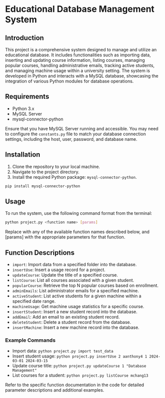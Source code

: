 # Educational Database Management System

## Introduction

This project is a comprehensive system designed to manage and utilize an educational database. It includes functionalities such as importing data, inserting and updating course information, listing courses, managing popular courses, handling administrative emails, tracking active students, and managing machine usage within a university setting. The system is developed in Python and interacts with a MySQL database, showcasing the integration of various Python modules for database operations.

## Requirements

- Python 3.x
- MySQL Server
- mysql-connector-python

Ensure that you have MySQL Server running and accessible. You may need to configure the `constants.py` file to match your database connection settings, including the host, user, password, and database name.

## Installation

1. Clone the repository to your local machine.
2. Navigate to the project directory.
3. Install the required Python package: `mysql-connector-python`.

 ```bash
 pip install mysql-connector-python
 ```
## Usage

To run the system, use the following command format from the terminal:
   ```bash
   python project.py <function name> [params]
   ```
Replace <function name> with any of the available function names described below, and [params] with the appropriate parameters for that function.

## Function Descriptions

- `import`: Import data from a specified folder into the database.
- `insertUse`: Insert a usage record for a project.
- `updateCourse`: Update the title of a specified course.
- `listCourse`: List all courses associated with a given student.
- `popularCourse`: Retrieve the top N popular courses based on enrollment.
- `adminEmails`: List administrator emails for a specified machine.
- `activeStudent`: List active students for a given machine within a specified date range.
- `machineUsage`: Get machine usage statistics for a specific course.
- `insertStudent`: Insert a new student record into the database.
- `addEmail`: Add an email to an existing student record.
- `deleteStudent`: Delete a student record from the database.
- `insertMachine`: Insert a new machine record into the database.

### Example Commands

- Import data: `python project.py import test_data`
- Insert student usage: `python project.py insertUse 2 aanthony4 1 2024-03-01 2024-03-15`
- Update course title: `python project.py updateCourse 1 "Database Management"`
- List courses for a student: `python project.py listCourse mchang13`

Refer to the specific function documentation in the code for detailed parameter descriptions and additional examples.
